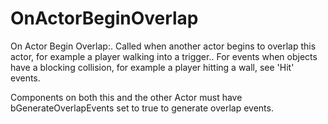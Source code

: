 # OnActorBeginOverlap

On Actor Begin Overlap:. Called when another actor begins to overlap this actor, for example a player walking into a trigger.. For events when objects have a blocking collision, for example a player hitting a wall, see 'Hit' events.

Components on both this and the other Actor must have bGenerateOverlapEvents set to true to generate overlap events.

